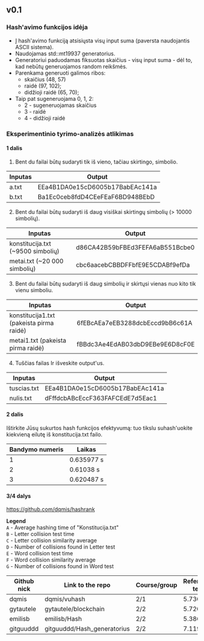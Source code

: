## v0.1

### Hash'avimo funkcijos idėja
* Į hash'avimo funkciją atsisiųsta visų input suma (paversta naudojantis ASCII sistema).
* Naudojamas std::mt19937 generatorius.
* Generatoriui paduodamas fiksuotas skaičius - visų input suma - dėl to, kad nebūtų generuojamos random reikšmės.
* Parenkama generuoti galimos ribos:
  * skaičius (48, 57)
  * raidė (97, 102);
  * didžioji raidė (65, 70);
* Taip pat sugeneruojama 0, 1, 2:
  * 2 - sugeneruojamas skaičius
  * 3 - raidė
  * 4 - didžioji raidė
  
### Eksperimentinio tyrimo-analizės atlikimas
#### 1 dalis

1. Bent du failai būtų sudaryti tik iš vieno, tačiau skirtingo, simbolio.

| Inputas  | Output |
| ------------- | ------------- |
| a.txt  | EEa4B1DA0e15cD6005b17BabEAc141a  |
| b.txt  | Ba1Ec0ceb8fdD4CEeFEaF6BD948BEbD  |

2. Bent du failai būtų sudaryti iš daug visiškai skirtingų simbolių (> 10000 simbolių).

| Inputas  | Output |
| ------------- | ------------- |
| konstitucija.txt (~9500 simbolių) | d86CA42B59bFBEd3FEFA6aB551Bcbe0  |
| metai.txt (~20 000 simbolių)  | cbc6aacebCBBDFFbfE9E5CDABf9efDa  |

3. Bent du failai būtų sudaryti iš daug simbolių ir skirtųsi vienas nuo kito tik vienu simboliu.

| Inputas  | Output |
| ------------- | ------------- |
| konstitucija1.txt (pakeista pirma raidė) | 6fEBcAEa7eEB3288dcbEccd9bB6c61A |
| metai1.txt (pakeista pirma raidė)  | fBBdc3Ae4EdAB03dbD9EBe9E6D8cF0E  |

4. Tuščias failas Ir išveskite output'us.

| Inputas  | Output |
| ------------- | ------------- |
| tuscias.txt  | EEa4B1DA0e15cD6005b17BabEAc141a  |
| nulis.txt  | dFffdcbABcEccF363FAFCEdE7d5Eac1  |

#### 2 dalis

Ištirkite Jūsų sukurtos hash funkcijos efektyvumą: tuo tikslu suhash'uokite kiekvieną eilutę iš konstitucija.txt failo.

| Bandymo numeris  | Laikas |
| ------------- | ------------- |
| 1  | 0.635977 s |
| 2  | 0.61038 s  |
| 3  | 0.620487 s |

#### 3/4 dalys
https://github.com/dqmis/hashrank

**Legend**  
`A` - Average hashing time of "Konstitucija.txt"  
`B` - Letter collision test time  
`C` - Letter collision similarity average  
`D` - Number of collisions found in Letter test  
`E` - Word collision test time  
`F` - Word collision similarity average  
`G` - Number of collisions found in Word test  

| Github nick | Link to the repo            | Course/group | Reference test | A      | B         | C      | D    | E          | F      | G  |
|-------------|-----------------------------|--------------|----------------|--------|-----------|--------|------|------------|--------|----|
| dqmis       | dqmis/vuhash                | 2/1          | 5.7301         | 0.0052 | 1417.6514 | 0.1108 | 9917 | 1497.0956s | 0.0056 | 0  |
| gytautele   | gytautele/blockchain        | 2/2          | 5.7201         | 0.0047 | 1043.5663 | 0.0136 | 0    | 1060.4037  | 0.0141 | 49 |
| emilisb     | emilisb/Hash                | 2/2          | 5.3863         | 0.0035 | 804.7102  | 0.0108 | 0    | 820.5668   | 0.0108 | 0  |
| gitguuddd   | gitguuddd/Hash_generatorius | 2/2          | 7.119          | 0.0285 | 6833.3648 | 0.0308 | 2    | 6840.2643  | 0.005  | 0  |

